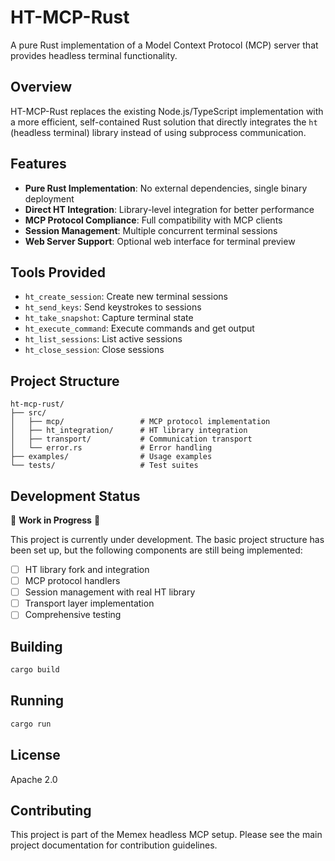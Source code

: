 # HT-MCP-Rust

A pure Rust implementation of a Model Context Protocol (MCP) server that provides headless terminal functionality.

## Overview

HT-MCP-Rust replaces the existing Node.js/TypeScript implementation with a more efficient, self-contained Rust solution that directly integrates the `ht` (headless terminal) library instead of using subprocess communication.

## Features

- **Pure Rust Implementation**: No external dependencies, single binary deployment
- **Direct HT Integration**: Library-level integration for better performance
- **MCP Protocol Compliance**: Full compatibility with MCP clients
- **Session Management**: Multiple concurrent terminal sessions
- **Web Server Support**: Optional web interface for terminal preview

## Tools Provided

- `ht_create_session`: Create new terminal sessions
- `ht_send_keys`: Send keystrokes to sessions
- `ht_take_snapshot`: Capture terminal state
- `ht_execute_command`: Execute commands and get output
- `ht_list_sessions`: List active sessions
- `ht_close_session`: Close sessions

## Project Structure

```
ht-mcp-rust/
├── src/
│   ├── mcp/                 # MCP protocol implementation
│   ├── ht_integration/      # HT library integration
│   ├── transport/           # Communication transport
│   └── error.rs             # Error handling
├── examples/                # Usage examples
└── tests/                   # Test suites
```

## Development Status

🚧 **Work in Progress** 🚧

This project is currently under development. The basic project structure has been set up, but the following components are still being implemented:

- [ ] HT library fork and integration
- [ ] MCP protocol handlers
- [ ] Session management with real HT library
- [ ] Transport layer implementation
- [ ] Comprehensive testing

## Building

```bash
cargo build
```

## Running

```bash
cargo run
```

## License

Apache 2.0

## Contributing

This project is part of the Memex headless MCP setup. Please see the main project documentation for contribution guidelines.